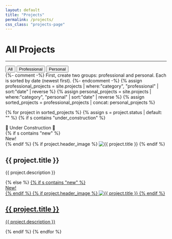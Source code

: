 ```yaml
---
layout: default
title: "Projects"
permalink: /projects/
css_class: "projects-page"
---
```


# All Projects

---
<!-- Filter Buttons -->
<div class="project-filters">
  <button data-filter="all" onclick="filterAllProjects('all')">All</button>
  <button data-filter="professional" onclick="filterAllProjects('professional')">Professional</button>
  <button data-filter="personal" onclick="filterAllProjects('personal')">Personal</button>
</div>

<!-- All Projects (sorted by category and date) -->
<div class="all-gallery">
  {%- comment -%}
  First, create two groups: professional and personal. Each is sorted by date (newest first).
  {%- endcomment -%}
  {% assign professional_projects = site.projects | where:"category", "professional" | sort:"date" | reverse %}
  {% assign personal_projects = site.projects | where:"category", "personal" | sort:"date" | reverse %}
  {% assign sorted_projects = professional_projects | concat: personal_projects %}
  
  {% for project in sorted_projects %}
    {% assign s = project.status | default: "" %}
    {% if s contains "under_construction" %}
      <!-- Non-clickable item -->
      <div class="project-item" data-category="{{ project.category }}">
        <div class="under-construction-banner">
          🚧 Under Construction 🚧
        </div>
        {% if s contains "new" %}
          <div class="corner-ribbon">New!</div>
        {% endif %}
        {% if project.header_image %}
          <img src="{{ project.header_image | relative_url }}" alt="{{ project.title }}">
        {% endif %}
        <h2>{{ project.title }}</h2>
        <p>{{ project.description }}</p>
      </div>
    {% else %}
      <!-- Clickable item (data-category added) -->
      <a class="project-item" data-category="{{ project.category }}" href="{{ project.url }}">
        {% if s contains "new" %}
          <div class="corner-ribbon">New!</div>
        {% endif %}
        {% if project.header_image %}
          <img src="{{ project.header_image | relative_url }}" alt="{{ project.title }}">
        {% endif %}
        <h2>{{ project.title }}</h2>
        <p>{{ project.description }}</p>
      </a>
    {% endif %}
  {% endfor %}
</div>

<script>
function filterAllProjects(category) {
  // Only select items within the all-gallery
  const items = document.querySelectorAll('.all-gallery .project-item');
  items.forEach(item => {
    if (category === 'all') {
      item.style.display = 'block';
    } else {
      const cat = item.getAttribute('data-category');
      // Compare in lower case after trimming whitespace
      item.style.display = (cat.trim().toLowerCase() === category.toLowerCase()) ? 'block' : 'none';
    }
  });

  // Highlight the correct button
  const buttons = document.querySelectorAll('.project-filters button');
  buttons.forEach(btn => {
    btn.classList.remove('active');
    if (btn.dataset.filter.toLowerCase() === category.toLowerCase()) {
      btn.classList.add('active');
    }
  });
}

document.addEventListener('DOMContentLoaded', () => {
  filterAllProjects('all');
});
</script>

